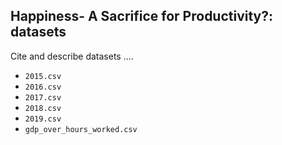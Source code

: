## Happiness- A Sacrifice for Productivity?: datasets

Cite and describe datasets ....

- `2015.csv`
- `2016.csv`
- `2017.csv`
- `2018.csv`
- `2019.csv`
- `gdp_over_hours_worked.csv`